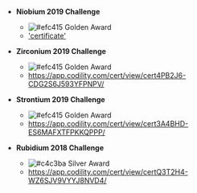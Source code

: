 - **Niobium 2019 Challenge**
  - ![#efc415](https://placehold.it/15/efc415/000000?text=+) Golden Award
  - ['certificate'](https://app.codility.com/cert/view/cert4NQKRK-7JB46DVN9GD7GRMP/?fbclid=IwAR2ogCWku_EPL9ItR3NputI4xgR0AJYD-30dIX6tpekldh9rfVnX_y8qiHE)

- **Zirconium 2019 Challenge**
  - ![#efc415](https://placehold.it/15/efc415/000000?text=+) Golden Award
  - https://app.codility.com/cert/view/cert4PB2J6-CDG2S6J593YFPNPV/

- **Strontium 2019 Challenge**
  - ![#efc415](https://placehold.it/15/efc415/000000?text=+) Golden Award
  - https://app.codility.com/cert/view/cert3A4BHD-ES6MAFXTFPKKQPPP/

- **Rubidium 2018 Challenge** 
  - ![#c4c3ba](https://placehold.it/15/c4c3ba/000000?text=+) Silver Award
  - https://app.codility.com/cert/view/certQ3T2H4-WZ6SJV9VYYJ8NVD4/
  

